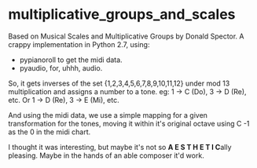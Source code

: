 # multiplicative_groups_and_scales
Based on Musical Scales and Multiplicative Groups by Donald Spector.
A crappy implementation in Python 2.7, using:

- pypianoroll to get the midi data.
- pyaudio, for, uhhh, audio.

So, it gets inverses of the set {1,2,3,4,5,6,7,8,9,10,11,12} under mod 13 multiplication and assigns a number to a tone.
eg: 1 -> C (Do), 3 -> D (Re), etc. Or 1 -> D (Re), 3 -> E (Mi), etc.

And using the midi data, we use a simple mapping for a given transformation for the tones, moving it within it's original octave using C -1 as the 0 in the midi chart.

I thought it was interesting, but maybe it's not so **A E S T H E T I C**ally pleasing. Maybe in the hands of an able composer it'd work.
